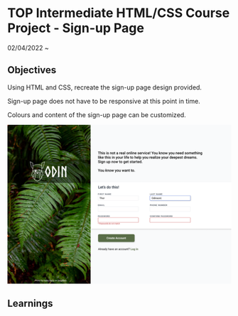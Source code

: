 # TOP Intermediate HTML/CSS Course Project - Sign-up Page
02/04/2022 ~

## Objectives

Using HTML and CSS, recreate the sign-up page design provided.

Sign-up page does not have to be responsive at this point in time.

Colours and content of the sign-up page can be customized.

![Sign-up Page Design Ref](sign-up-form.png)

## Learnings

